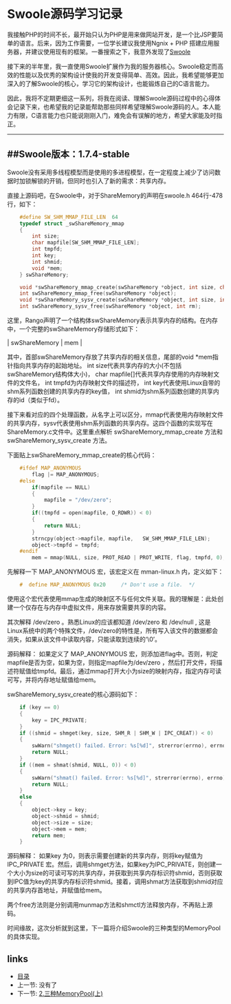 Swoole源码学习记录
===================


我接触PHP的时间不长，最开始只认为PHP是用来做网站开发，是一个比JSP要简单的语言。后来，因为工作需要，一位学长建议我使用Ngnix + PHP 搭建应用服务器，并建议使用现有的框架。一番搜索之下，我意外发现了[Swoole](http://www.swoole.com) 

接下来的半年里，我一直使用Swoole扩展作为我的服务器核心。Swoole稳定而高效的性能以及优秀的架构设计使我的开发变得简单、高效。因此，我希望能够更加深入的了解Swoole的核心，学习它的架构设计，也能锻炼自己的C语言能力。

因此，我将不定期更细这一系列，将我在阅读、理解Swoole源码过程中的心得体会记录下来，也希望我的记录能帮助那些同样希望理解Swoole源码的人。本人能力有限，C语言能力也只能说刚刚入门，难免会有误解的地方，希望大家能及时指正。

----------
##Swoole版本：1.7.4-stable
-------------

Swoole没有采用多线程模型而是使用的多进程模型，在一定程度上减少了访问数据时加锁解锁的开销，但同时也引入了新的需求：共享内存。

直接上源码吧，在Swoole中，对于ShareMemory的声明在swoole.h 464行-478行，如下：
```c
    #define SW_SHM_MMAP_FILE_LEN  64
    typedef struct _swShareMemory_mmap
    {
        int size;
        char mapfile[SW_SHM_MMAP_FILE_LEN];
        int tmpfd;
        int key;
        int shmid;
        void *mem;
    } swShareMemory;

    void *swShareMemory_mmap_create(swShareMemory *object, int size, char *mapfile);
    int swShareMemory_mmap_free(swShareMemory *object);
    void *swShareMemory_sysv_create(swShareMemory *object, int size, int key);
    int swShareMemory_sysv_free(swShareMemory *object, int rm);
```
这里，Rango声明了一个结构体swShareMemory表示共享内存的结构。在内存中，一个完整的swShareMemory存储形式如下：

| swShareMemory  | mem |

其中，首部swShareMemory存放了共享内存的相关信息，尾部的void *mem指针指向共享内存的起始地址。
int size代表共享内存的大小(不包括swShareMemory结构体大小)，
char mapfile[]代表共享内存使用的内存映射文件的文件名，
int tmpfd为内存映射文件的描述符，
int key代表使用Linux自带的shm系列函数创建的共享内存的key值，
int shmid为shm系列函数创建的共享内存的id（类似于fd）。

接下来看对应的四个处理函数，从名字上可以区分，mmap代表使用内存映射文件的共享内存，sysv代表使用shm系列函数的共享内存。这四个函数的实现写在ShareMemory.c文件中。这里重点解析 swShareMemory_mmap_create 方法和swShareMemory_sysv_create 方法。

下面贴上swShareMemory_mmap_create的核心代码：
```c
    #ifdef MAP_ANONYMOUS
        flag |= MAP_ANONYMOUS;
    #else
        if(mapfile == NULL)
        {
            mapfile = "/dev/zero";
        }
        if((tmpfd = open(mapfile, O_RDWR)) < 0)
        {
            return NULL;
        }
        strncpy(object->mapfile, mapfile,   SW_SHM_MMAP_FILE_LEN);
        object->tmpfd = tmpfd;
    #endif
        mem = mmap(NULL, size, PROT_READ | PROT_WRITE, flag, tmpfd, 0);
```
先解释一下 MAP_ANONYMOUS 宏，该宏定义在 mman-linux.h 内，定义如下：
```c
    #  define MAP_ANONYMOUS 0x20     /* Don't use a file.  */
```
使用这个宏代表使用mmap生成的映射区不与任何文件关联。我的理解是：此处创建一个仅存在与内存中虚拟文件，用来存放需要共享的内容。

其次解释 /dev/zero 。熟悉Linux的应该都知道 /dev/zero 和 /dev/null ,   这是Linux系统中的两个特殊文件，/dev/zero的特性是，所有写入该文件的数据都会消失，如果从该文件中读取内容，只能读取到连续的‘\0’。

源码解释：
    如果定义了 MAP_ANONYMOUS 宏，则添加进flag中。否则，判定mapfile是否为空，如果为空，则指定mapfile为/dev/zero ，然后打开文件，将描述符赋值给tmpfd。最后，通过mmap打开大小为size的映射内存，指定内存可读可写，并将内存地址赋值给mem。
 
swShareMemory_sysv_create的核心源码如下：
```c
    if (key == 0)
    {
        key = IPC_PRIVATE;
    }
    if ((shmid = shmget(key, size, SHM_R | SHM_W | IPC_CREAT)) < 0)
    {
        swWarn("shmget() failed. Error: %s[%d]", strerror(errno), errno);
        return NULL;
    }
    if ((mem = shmat(shmid, NULL, 0)) < 0)
    {
        swWarn("shmat() failed. Error: %s[%d]", strerror(errno), errno);
        return NULL;
    }
    else
    {
        object->key = key;
        object->shmid = shmid;
        object->size = size;
        object->mem = mem;
        return mem;
    }
```
源码解释：
如果key 为0，则表示需要创建新的共享内存，则将key赋值为IPC_PRIVATE 宏。然后，调用shmget方法，如果key为IPC_PRIVATE，则创建一个大小为size的可读可写的共享内存，并获取到共享内存标识符shmid，否则获取到IPC值为key的共享内存标识符shmid。接着，调用shmat方法获取到shmid对应的共享内存首地址，并赋值给mem。

两个free方法则是分别调用munmap方法和shmctl方法释放内存，不再贴上源码。

时间缘故，这次分析就到这里，下一篇将介绍Swoole的三种类型的MemoryPool的具体实现。

links
---

+ [目录](0.目录.md)
+ 上一节: 没有了
+ 下一节: [2.三种MemoryPool(上)](2.三种MemoryPool(上).md)
